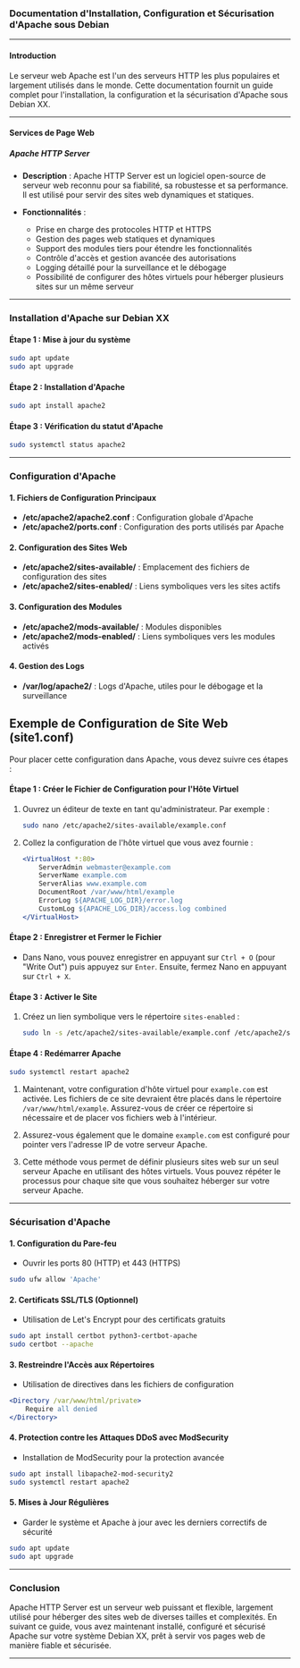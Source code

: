 ### Documentation d'Installation, Configuration et Sécurisation d'Apache sous Debian

---

#### Introduction

Le serveur web Apache est l'un des serveurs HTTP les plus populaires et largement utilisés dans le monde. Cette documentation fournit un guide complet pour l'installation, la configuration et la sécurisation d'Apache sous Debian XX.

---

#### Services de Page Web

##### Apache HTTP Server

- **Description** :
  Apache HTTP Server est un logiciel open-source de serveur web reconnu pour sa fiabilité, sa robustesse et sa performance. Il est utilisé pour servir des sites web dynamiques et statiques.

- **Fonctionnalités** :
  - Prise en charge des protocoles HTTP et HTTPS
  - Gestion des pages web statiques et dynamiques
  - Support des modules tiers pour étendre les fonctionnalités
  - Contrôle d'accès et gestion avancée des autorisations
  - Logging détaillé pour la surveillance et le débogage
  - Possibilité de configurer des hôtes virtuels pour héberger plusieurs sites sur un même serveur

---

### Installation d'Apache sur Debian XX

#### Étape 1 : Mise à jour du système
```bash
sudo apt update
sudo apt upgrade
```

#### Étape 2 : Installation d'Apache
```bash
sudo apt install apache2
```

#### Étape 3 : Vérification du statut d'Apache
```bash
sudo systemctl status apache2
```

---

### Configuration d'Apache

#### 1. Fichiers de Configuration Principaux
   - **/etc/apache2/apache2.conf** : Configuration globale d'Apache
   - **/etc/apache2/ports.conf** : Configuration des ports utilisés par Apache

#### 2. Configuration des Sites Web
   - **/etc/apache2/sites-available/** : Emplacement des fichiers de configuration des sites
   - **/etc/apache2/sites-enabled/** : Liens symboliques vers les sites actifs

#### 3. Configuration des Modules
   - **/etc/apache2/mods-available/** : Modules disponibles
   - **/etc/apache2/mods-enabled/** : Liens symboliques vers les modules activés

#### 4. Gestion des Logs
   - **/var/log/apache2/** : Logs d'Apache, utiles pour le débogage et la surveillance

## Exemple de Configuration de Site Web (site1.conf)
Pour placer cette configuration dans Apache, vous devez suivre ces étapes :

#### Étape 1 : Créer le Fichier de Configuration pour l'Hôte Virtuel

1. Ouvrez un éditeur de texte en tant qu'administrateur. Par exemple :
   ```bash
   sudo nano /etc/apache2/sites-available/example.conf
   ```

2. Collez la configuration de l'hôte virtuel que vous avez fournie :
   ```apache
   <VirtualHost *:80>
       ServerAdmin webmaster@example.com
       ServerName example.com
       ServerAlias www.example.com
       DocumentRoot /var/www/html/example
       ErrorLog ${APACHE_LOG_DIR}/error.log
       CustomLog ${APACHE_LOG_DIR}/access.log combined
   </VirtualHost>
   ```

#### Étape 2 : Enregistrer et Fermer le Fichier

- Dans Nano, vous pouvez enregistrer en appuyant sur `Ctrl + O` (pour "Write Out") puis appuyez sur `Enter`. Ensuite, fermez Nano en appuyant sur `Ctrl + X`.

#### Étape 3 : Activer le Site

1. Créez un lien symbolique vers le répertoire `sites-enabled` :
   ```bash
   sudo ln -s /etc/apache2/sites-available/example.conf /etc/apache2/sites-enabled/
   ```

#### Étape 4 : Redémarrer Apache

```bash
sudo systemctl restart apache2
```

1. Maintenant, votre configuration d'hôte virtuel pour `example.com` est activée. Les fichiers de ce site devraient être placés dans le répertoire `/var/www/html/example`. Assurez-vous de créer ce répertoire si nécessaire et de placer vos fichiers web à l'intérieur.

2. Assurez-vous également que le domaine `example.com` est configuré pour pointer vers l'adresse IP de votre serveur Apache.

3. Cette méthode vous permet de définir plusieurs sites web sur un seul serveur Apache en utilisant des hôtes virtuels. Vous pouvez répéter le processus pour chaque site que vous souhaitez héberger sur votre serveur Apache.
---

### Sécurisation d'Apache

#### 1. Configuration du Pare-feu
   - Ouvrir les ports 80 (HTTP) et 443 (HTTPS)
   ```bash
   sudo ufw allow 'Apache'
   ```

#### 2. Certificats SSL/TLS (Optionnel)
   - Utilisation de Let's Encrypt pour des certificats gratuits
   ```bash
   sudo apt install certbot python3-certbot-apache
   sudo certbot --apache
   ```

#### 3. Restreindre l'Accès aux Répertoires
   - Utilisation de directives dans les fichiers de configuration
   ```apache
   <Directory /var/www/html/private>
       Require all denied
   </Directory>
   ```

#### 4. Protection contre les Attaques DDoS avec ModSecurity
   - Installation de ModSecurity pour la protection avancée
   ```bash
   sudo apt install libapache2-mod-security2
   sudo systemctl restart apache2
   ```

#### 5. Mises à Jour Régulières
   - Garder le système et Apache à jour avec les derniers correctifs de sécurité
   ```bash
   sudo apt update
   sudo apt upgrade
   ```

---

### Conclusion

Apache HTTP Server est un serveur web puissant et flexible, largement utilisé pour héberger des sites web de diverses tailles et complexités. En suivant ce guide, vous avez maintenant installé, configuré et sécurisé Apache sur votre système Debian XX, prêt à servir vos pages web de manière fiable et sécurisée.

---
